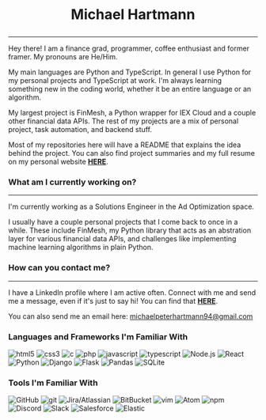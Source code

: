 # <p align="center">Michael Hartmann<p>
---

Hey there! I am a finance grad, programmer, coffee enthusiast and former framer. My pronouns are He/Him.

My main languages are Python and TypeScript. In general I use Python for my personal projects and TypeScript at work. I'm always learning something new in the coding world, whether it be an entire language or an algorithm.

My largest project is FinMesh, a Python wrapper for IEX Cloud and a couple other financial data APIs. The rest of my projects are a mix of personal project, task automation, and backend stuff.

Most of my repositories here will have a README that explains the idea behind the project. You can also find project summaries and my full resume on my personal website **[HERE](https://michaelphartmann.github.io/)**.


### What am I currently working on?
---

I'm currently working as a Solutions Engineer in the Ad Optimization space.

I usually have a couple personal projects that I come back to once in a while. These include FinMesh, my Python library that acts as an abstration layer for various financial data APIs, and challenges like implementing machine learning algorithms in plain Python.


### How can you contact me?
---

I have a LinkedIn profile where I am active often. Connect with me and send me a message, even if it's just to say hi! You can find that **[HERE](https://www.linkedin.com/in/michael-hartmann/)**.

You can also send me an email here: <michaelpeterhartmann94@gmail.com>

### Languages and Frameworks I'm Familiar With

<p>
<img alt="html5" src="https://img.shields.io/badge/-HTML5-blue?style=flat-square&logo=html5&logoColor=white" />
<img alt="css3" src="https://img.shields.io/badge/-CSS3-blue?style=flat-square&logo=css3&logoColor=white" />
<img alt="c" src="https://img.shields.io/badge/-C-purple?style=flat-square&logo=c&logoColor=white" />
<img alt="php" src="https://img.shields.io/badge/-PHP-blue?style=flat-square&logo=php&logoColor=white" />
<img alt="javascript" src="https://img.shields.io/badge/-JavaScript-green?style=flat-square&logo=javascript&logoColor=white" />
<img alt="typescript" src="https://img.shields.io/badge/-TypeScript-green?style=flat-square&logo=typescript&logoColor=white" />
<img alt="Node.js" src="https://img.shields.io/badge/-Node.js-green?style=flat-square&logo=Node-dot-js&logoColor=white" />
<img alt="React" src="https://img.shields.io/badge/-React-green?style=flat-square&logo=react&logoColor=white" />
<img alt="Python" src="https://img.shields.io/badge/-Python-orange?style=flat-square&logo=python&logoColor=white" />
<img alt="Django" src="https://img.shields.io/badge/-Django-orange?style=flat-square&logo=django&logoColor=white" />
<img alt="Flask" src="https://img.shields.io/badge/-Flask-orange?style=flat-square&logo=flask&logoColor=white" />
<img alt="Pandas" src="https://img.shields.io/badge/-Pandas-orange?style=flat-square&logo=pandas&logoColor=white" />
<img alt="SQLite" src="https://img.shields.io/badge/-SQLite-yellow?style=flat-square&logo=sqlite&logoColor=white" />
<p>

### Tools I'm Familiar With

<p>
<img alt="GitHub" src="https://img.shields.io/badge/-GitHub-181717?style=flat-square&logo=github&logoColor=white" />
<img alt="git" src="https://img.shields.io/badge/-Git-F05032?style=flat-square&logo=git&logoColor=white" />
<img alt="Jira/Atlassian" src="https://img.shields.io/badge/-Atlassian-4A154B?style=flat-square&logo=atlassian&logoColor=white" />
<img alt="BitBucket" src="https://img.shields.io/badge/-BitBucket-4A154B?style=flat-square&logo=bitbucket&logoColor=white" />
<img alt="vim" src="https://img.shields.io/badge/-Vim-F05032?style=flat-square&logo=vim&logoColor=white" />
<img alt="Atom" src="https://img.shields.io/badge/-Atom-F05032?style=flat-square&logo=atom&logoColor=white" />
<img alt="npm" src="https://img.shields.io/badge/-NPM-CB3837?style=flat-square&logo=npm&logoColor=white" />
<img alt="Discord" src="https://img.shields.io/badge/-Discord-7289DA?style=flat-square&logo=discord&logoColor=white" />
<img alt="Slack" src="https://img.shields.io/badge/-Slack-4A154B?style=flat-square&logo=slack&logoColor=white" />
<img alt="Salesforce" src="https://img.shields.io/badge/-Salesforce-4A154B?style=flat-square&logo=salesforce&logoColor=white" />
<img alt="Elastic" src="https://img.shields.io/badge/-Elastic-4A154B?style=flat-square&logo=elastic&logoColor=white" />
<p>
